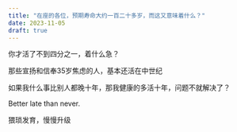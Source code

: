```yaml
---
title: "在座的各位，预期寿命大约一百二十多岁，而这又意味着什么？"
date: 2023-11-05
draft: true
---
```


你才活了不到四分之一，着什么急？

那些宣扬和信奉35岁焦虑的人，基本还活在中世纪


如果我什么事比别人都晚十年，那我健康的多活十年，问题不就解决了？

Better late than never.

猥琐发育，慢慢升级